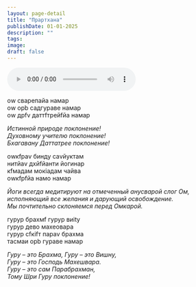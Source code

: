 ```yaml
---
layout: page-detail
title: "Прартхана"
publishDate: 01-01-2025
description: ""
tags:
image:
draft: false
---
```


<audio title=" - Прартхана.mp3" src="/upload/iblock/360/360b76fc92dfa7d9da5e6e557291a2b9.mp3" controls=""></audio>

оw сварeпайа намаp  
 оw oрb садгураве намаp   
 оw дрfv даттfтрейfйа намаp 

_Истинной природе поклонение!_  
_Духовному учителю поклонение!_  
_Бхагавану Даттатрее поклонение!_  

оwкfраv бинду саvйуктам  
 нитйаv дхйfйанти йогинаp   
 кfмадам мокiадам чайва  
 оwкfрfйа намо намаp 

_Йоги всегда медитируют на отмеченный анусварой слог Ом,_  
_исполняющий все желания и дарующий освобождение._  
_Мы почтительно склоняемся перед Омкарой._   

гурур брахмf гурур виitу  
 гурур дево махеoвара   
 гурур сfкifт параv брахма  
 тасмаи oрb гураве намаp 

_Гуру – это Брахма, Гуру – это Вишну,_  
_Гуру – это Господь Махешвара._  
_Гуру – это сам Парабрахман,_  
_Тому Шри Гуру поклонение!_   
  
  
